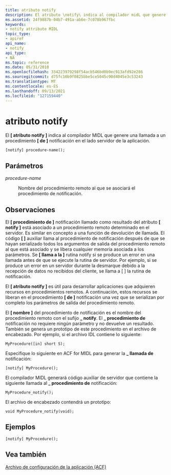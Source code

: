 ```yaml
---
title: atributo notify
description: El atributo \notify\ indica al compilador midL que genere una llamada a un procedimiento \notify\ en el lado servidor de la aplicación.
ms.assetid: 24f9887b-04b7-491a-ab6e-7c078b967fbc
keywords:
- notify attribute MIDL
topic_type:
- apiref
api_name:
- notify
api_type:
- NA
ms.topic: reference
ms.date: 05/31/2018
ms.openlocfilehash: 334223979298f54acb546bd0b9ec913afd92e286
ms.sourcegitcommit: d75fc10b9f0825bbe5ce5045c90d4045e3c53243
ms.translationtype: MT
ms.contentlocale: es-ES
ms.lasthandoff: 09/13/2021
ms.locfileid: "127159440"
---
```

# <a name="notify-attribute"></a>atributo notify

El **\[ atributo notify \]** indica al compilador MIDL que genere una llamada a un procedimiento **\[ de \]** notificación en el lado servidor de la aplicación.

``` syntax
[notify] procedure-name();
```

## <a name="parameters"></a>Parámetros

<dl> <dt>

*procedure-name* 
</dt> <dd>

Nombre del procedimiento remoto al que se asociará el procedimiento de notificación.

</dd> </dl>

## <a name="remarks"></a>Observaciones

El **\[ procedimiento de \]** notificación llamado como resultado del atributo **\[ notify \]** está asociado a un procedimiento remoto determinado en el servidor. Es similar en concepto a una función de devolución de llamada. El código **\[ \]** auxiliar llama al procedimiento de notificación después de que se hayan serializado todos los argumentos de salida del procedimiento remoto al que está asociado y se libera cualquier memoria asociada a los parámetros. Se **\[ llama a la \]** rutina notify si se produce un error en una llamada antes de que se ejecute la rutina de servidor. Por ejemplo, si se produce un error en un servidor durante la desmarque debido a la recepción de datos no recibidos del cliente, se llama a \[ \] la rutina de notificación.

El **\[ atributo notify \]** es útil para desarrollar aplicaciones que adquieren recursos en procedimientos remotos. A continuación, estos recursos se liberan en el procedimiento **\[ de \]** notificación una vez que se serializan por completo los parámetros de salida del procedimiento remoto.

El **\[ nombre \]** del procedimiento de notificación es el nombre del procedimiento remoto con el sufijo **\_ notify**. El **\_ procedimiento de** notificación no requiere ningún parámetro y no devuelve un resultado. También se genera un prototipo de este procedimiento en el archivo de encabezado. Por ejemplo, si el archivo IDL contiene lo siguiente:

``` syntax
MyProcedure([in] short S);
```

Especifique lo siguiente en ACF for MIDL para generar la **\_ llamada de** notificación:

``` syntax
[notify] MyProcedure();
```

El compilador MIDL generará código auxiliar de servidor que contiene la siguiente llamada al **\_ procedimiento de** notificación:

``` syntax
MyProcedure_notify();
```

El archivo de encabezado contendrá un prototipo:

``` syntax
void MyProcedure_notify(void);
```

## <a name="examples"></a>Ejemplos

``` syntax
[notify] MyProcedure();
```

## <a name="see-also"></a>Vea también

<dl> <dt>

[Archivo de configuración de la aplicación (ACF)](application-configuration-file-acf-.md)
</dt> </dl>

 

 




